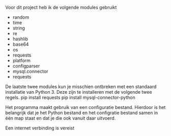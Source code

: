 Voor dit project heb ik de volgende modules gebruikt
 - random
 - time
 - string
 - re
 - hashlib
 - base64
 - os
 - requests
 - platform
 - configparser
 - mysql.connector
 - requests

De laatste twee modules kun je misschien ontbreken met een standaard installatie van Python 3. Deze zijn te installeren met de volgende twee regels.
pip install requests
pip install mysql-connector-python

Het programma maakt gebruik van een configuratie bestand. Hierdoor is het belangrijk dat je het Python bestand en het configratie bestand samen in één map staat en dat je die ook vanuit daar uitvoerd. 

Een internet verbinding is vereist
